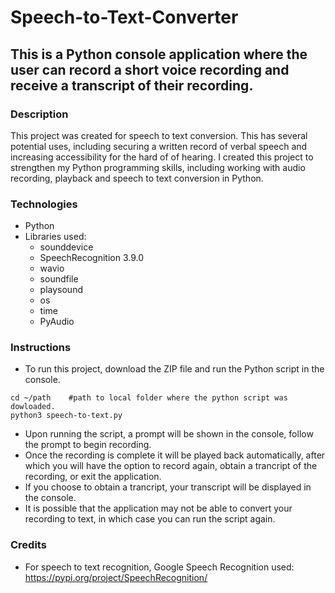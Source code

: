 # Speech-to-Text-Converter
## This is a Python console application where the user can record a short voice recording and receive a transcript of their recording.
### Description
This project was created for speech to text conversion. This has several potential uses, including securing a written record of verbal speech and increasing accessibility for the hard of of hearing. I created this project to strengthen my Python programming skills, including working with audio recording, playback and speech to text conversion in Python.
### Technologies
* Python
* Libraries used:
  * sounddevice
  * SpeechRecognition 3.9.0
  * wavio
  * soundfile
  * playsound
  * os
  * time
  * PyAudio
### Instructions
* To run this project, download the ZIP file and run the Python script in the console.
```
cd ~/path    #path to local folder where the python script was dowloaded.
python3 speech-to-text.py
```
* Upon running the script, a prompt will be shown in the console, follow the prompt to begin recording.
* Once the recording is complete it will be played back automatically, after which you will have the option to record again, obtain a trancript of the recording, or exit the application.
* If you choose to obtain a trancript, your transcript will be displayed in the console.
* It is possible that the application may not be able to convert your recording to text, in which case you can run the script again.
### Credits
* For speech to text recognition, Google Speech Recognition used: https://pypi.org/project/SpeechRecognition/

